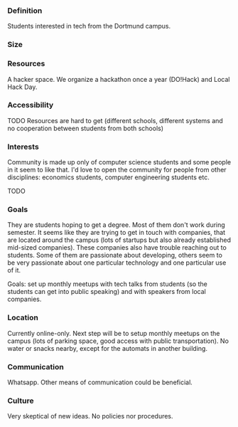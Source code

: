 ### Definition

Students interested in tech from the Dortmund campus.

### Size

### Resources

A hacker space.
We organize a hackathon once a year (DO!Hack) and Local Hack Day.

### Accessibility
TODO
Resources are hard to get (different schools, different systems and no cooperation between students from both schools)

### Interests
Community is made up only of computer science students and some people in it seem to like that.
I'd love to open the community for people from other disciplines: economics students, computer engineering students etc.

TODO

### Goals
They are students hoping to get a degree. Most of them don't work during semester.
It seems like they are trying to get in touch with companies, that are located around the campus (lots of startups but also already established mid-sized companies). These companies also have trouble reaching out to students.
Some of them are passionate about developing, others seem to be very passionate about one particular technology and one particular use of it.

Goals: set up monthly meetups with tech talks from students (so the students can get into public speaking) and with speakers from local companies.

### Location
Currently online-only.
Next step will be to setup monthly meetups on the campus (lots of parking space, good access with public transportation).
No water or snacks nearby, except for the automats in another building.

### Communication
Whatsapp.
Other means of communication could be beneficial.

### Culture
Very skeptical of new ideas.
No policies nor procedures.
